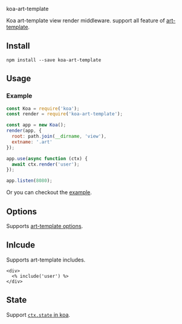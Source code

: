 koa-art-template

Koa art-template view render middleware. support all feature of [art-template](https://github.com/aui/art-template).

## Install

```
npm install --save koa-art-template
```

## Usage

### Example

```js
const Koa = require('koa');
const render = require('koa-art-template');

const app = new Koa();
render(app, {
  root: path.join(__dirname, 'view'),
  extname: '.art'
});

app.use(async function (ctx) {
  await ctx.render('user');
});

app.listen(8080);
```

Or you can checkout the [example](https://github.com/aui/art-template/tree/master/example).

## Options

Supports [art-template options](https://github.com/aui/art-template#Options).


## Inlcude

Supports art-template includes.

```
<div>
  <% include('user') %>
</div>
```

## State

Support [`ctx.state` in koa](https://github.com/koajs/koa/blob/master/docs/api/context.md#ctxstate).